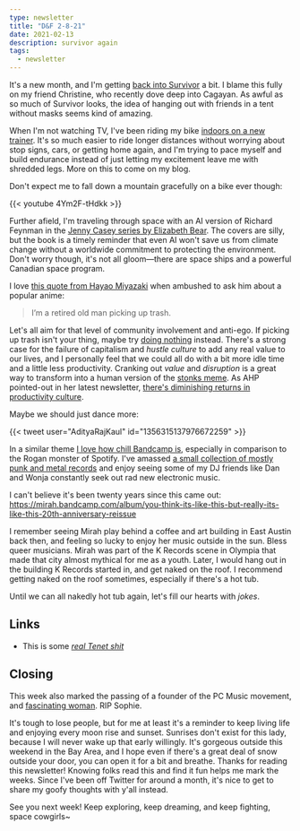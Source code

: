 ```yaml
---
type: newsletter
title: "D&F 2-8-21"
date: 2021-02-13
description: survivor again 
tags:
  - newsletter
---
```


It's a new month, and I'm getting [back into Survivor](/posts/2020-06-12-stoked-on-survivor/) a bit. I blame this fully on my friend Christine, who recently dove deep into Cagayan. As awful as so much of Survivor looks, the idea of hanging out with friends in a tent without masks seems kind of amazing.

When I'm not watching TV, I've been riding my bike [indoors on a new trainer](https://www.wahoofitness.com/devices/bike-trainers/kickr-core). It's so much easier to ride longer distances without worrying about stop signs, cars, or getting home again, and I'm trying to pace myself and build endurance instead of just letting my excitement leave me with shredded legs. More on this to come on my blog.

Don't expect me to fall down a mountain gracefully on a bike ever though:

{{< youtube 4Ym2F-tHdkk >}}

Further afield, I'm traveling through space with an AI version of Richard Feynman in the [Jenny Casey series by Elizabeth Bear](https://en.wikipedia.org/wiki/Hammered_(Bear_novel)). The covers are silly, but the book is a timely reminder that even AI won't save us from climate change without a worldwide commitment to protecting the environment. Don't worry though, it's not all gloom—there are space ships and a powerful Canadian space program.

I love [this quote from Hayao Miyazaki](https://japantoday.com/category/entertainment/hayao-miyazaki-asked-while-picking-up-trash-on-street-for-opinions-on-demon-slayer) when ambushed to ask him about a popular anime:

>I’m a retired old man picking up trash.

Let's all aim for that level of community involvement and anti-ego. If picking up trash isn't your thing, maybe try [doing nothing](https://newrepublic.com/article/161106/defense-nothing) instead. There's a strong case for the failure of capitalism and _hustle culture_ to add any real value to our lives, and I personally feel that we could all do with a bit more idle time and a little less productivity. Cranking out _value_ and _disruption_ is a great way to transform into a human version of the [stonks meme](https://youtooz.com/products/stonks). As AHP pointed-out in her latest newsletter, [there's diminishing returns in productivity culture](https://annehelen.substack.com/p/the-diminishing-returns-of-productivity). 

Maybe we should just dance more:

{{< tweet user="AdityaRajKaul" id="1356315137976672259" >}}

In a similar theme [I love how chill Bandcamp is](https://www.npr.org/2020/08/19/903547253/a-tale-of-two-ecosystems-on-bandcamp-spotify-and-the-wide-open-future), especially in comparison to the Rogan monster of Spotify. I've amassed [a small collection of mostly punk and metal records](https://bandcamp.com/brookshelley) and enjoy seeing some of my DJ friends like Dan and Wonja constantly seek out rad new electronic music. 

I can't believe it's been twenty years since this came out: https://mirah.bandcamp.com/album/you-think-its-like-this-but-really-its-like-this-20th-anniversary-reissue

I remember seeing Mirah play behind a coffee and art building in East Austin back then, and feeling so lucky to enjoy her music outside in the sun. Bless queer musicians. Mirah was part of the K Records scene in Olympia that made that city almost mythical for me as a youth. Later, I would hang out in the building K Records started in, and get naked on the roof. I recommend getting naked on the roof sometimes, especially if there's a hot tub.

Until we can all nakedly hot tub again, let's fill our hearts with _jokes_.

## Links

- This is some _[real Tenet shit](https://www.nytimes.com/2016/05/29/arts/design/one-of-the-worlds-greatest-art-collections-hides-behind-this-fence.html)_

## Closing

This week also marked the passing of a founder of the PC Music movement, and [fascinating woman](https://www.vulture.com/article/sophie-obituary.html). RIP Sophie.

It's tough to lose people, but for me at least it's a reminder to keep living life and enjoying every moon rise and sunset. Sunrises don't exist for this lady, because I will never wake up that early willingly. It's gorgeous outside this weekend in the Bay Area, and I hope even if there's a great deal of snow outside your door, you can open it for a bit and breathe. Thanks for reading this newsletter! Knowing folks read this and find it fun helps me mark the weeks. Since I've been off Twitter for around a month, it's nice to get to share my goofy thoughts with y'all instead. 

See you next week! Keep exploring, keep dreaming, and keep fighting, space cowgirls~